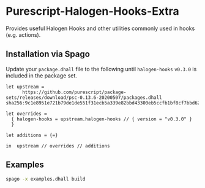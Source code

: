 # Purescript-Halogen-Hooks-Extra

Provides useful Halogen Hooks and other utilities commonly used in hooks (e.g. actions).

## Installation via Spago

Update your `package.dhall` file to the following until `halogen-hooks` `v0.3.0` is included in the package set.
```dhall
let upstream =
      https://github.com/purescript/package-sets/releases/download/psc-0.13.6-20200507/packages.dhall sha256:9c1e8951e721b79de1de551f31ecb5a339e82bbd43300eb5ccfb1bf8cf7bbd62

let overrides =
  { halogen-hooks = upstream.halogen-hooks // { version = "v0.3.0" }
  }

let additions = {=}

in  upstream // overrides // additions
```

## Examples

```bash
spago -x examples.dhall build
```
